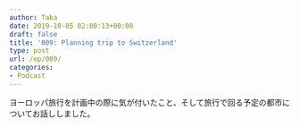 ```yaml
---
author: Taka
date: 2019-10-05 02:00:13+00:00
draft: false
title: '009: Planning trip to Switzerland'
type: post
url: /ep/009/
categories:
- Podcast
---
```





ヨーロッパ旅行を計画中の際に気が付いたこと、そして旅行で回る予定の都市についてお話ししました。




